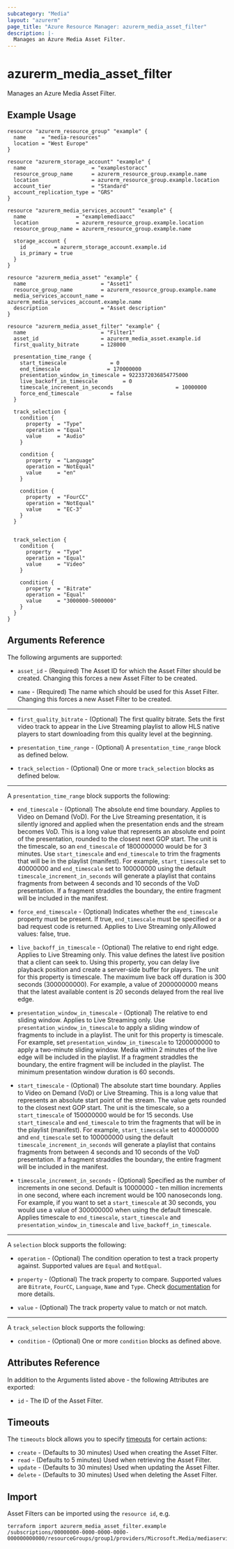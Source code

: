 ```yaml
---
subcategory: "Media"
layout: "azurerm"
page_title: "Azure Resource Manager: azurerm_media_asset_filter"
description: |-
  Manages an Azure Media Asset Filter.
---
```


# azurerm_media_asset_filter

Manages an Azure Media Asset Filter.

## Example Usage

```hcl
resource "azurerm_resource_group" "example" {
  name     = "media-resources"
  location = "West Europe"
}

resource "azurerm_storage_account" "example" {
  name                     = "examplestoracc"
  resource_group_name      = azurerm_resource_group.example.name
  location                 = azurerm_resource_group.example.location
  account_tier             = "Standard"
  account_replication_type = "GRS"
}

resource "azurerm_media_services_account" "example" {
  name                = "examplemediaacc"
  location            = azurerm_resource_group.example.location
  resource_group_name = azurerm_resource_group.example.name

  storage_account {
    id         = azurerm_storage_account.example.id
    is_primary = true
  }
}

resource "azurerm_media_asset" "example" {
  name                        = "Asset1"
  resource_group_name         = azurerm_resource_group.example.name
  media_services_account_name = azurerm_media_services_account.example.name
  description                 = "Asset description"
}

resource "azurerm_media_asset_filter" "example" {
  name                        = "Filter1"
  asset_id                    = azurerm_media_asset.example.id
  first_quality_bitrate       = 128000

  presentation_time_range {
    start_timescale              = 0
    end_timescale               = 170000000
    presentation_window_in_timescale = 9223372036854775000
    live_backoff_in_timescale        = 0
    timescale_increment_in_seconds                    = 10000000
    force_end_timescale          = false
  }

  track_selection {
    condition {
      property  = "Type"
      operation = "Equal"
      value     = "Audio"
    }

    condition {
      property  = "Language"
      operation = "NotEqual"
      value     = "en"
    }

    condition {
      property  = "FourCC"
      operation = "NotEqual"
      value     = "EC-3"
    }
  }


  track_selection {
    condition {
      property  = "Type"
      operation = "Equal"
      value     = "Video"
    }

    condition {
      property  = "Bitrate"
      operation = "Equal"
      value     = "3000000-5000000"
    }
  }
}
```

## Arguments Reference

The following arguments are supported:

* `asset_id` - (Required) The Asset ID for which the Asset Filter should be created. Changing this forces a new Asset Filter to be created.

* `name` - (Required) The name which should be used for this Asset Filter. Changing this forces a new Asset Filter to be created.

---

* `first_quality_bitrate` - (Optional) The first quality bitrate. Sets the first video track to appear in the Live Streaming playlist to allow HLS native players to start downloading from this quality level at the beginning.

* `presentation_time_range` - (Optional) A `presentation_time_range` block as defined below.

* `track_selection` - (Optional) One or more `track_selection` blocks as defined below.

---

A `presentation_time_range` block supports the following:

* `end_timescale` - (Optional) The absolute end time boundary. Applies to Video on Demand (VoD).
For the Live Streaming presentation, it is silently ignored and applied when the presentation ends and the stream becomes VoD. This is a long value that represents an absolute end point of the presentation, rounded to the closest next GOP start. The unit is the timescale, so an `end_timescale` of 1800000000 would be for 3 minutes. Use `start_timescale` and `end_timescale` to trim the fragments that will be in the playlist (manifest). For example, `start_timescale` set to 40000000 and `end_timescale` set to 100000000 using the default `timescale_increment_in_seconds` will generate a playlist that contains fragments from between 4 seconds and 10 seconds of the VoD presentation. If a fragment straddles the boundary, the entire fragment will be included in the manifest. 

* `force_end_timescale` - (Optional) Indicates whether the `end_timescale` property must be present. If true, `end_timescale` must be specified or a bad request code is returned. Applies to Live Streaming only.Allowed values: false, true.

* `live_backoff_in_timescale` - (Optional) The relative to end right edge. Applies to Live Streaming only.
This value defines the latest live position that a client can seek to. Using this property, you can delay live playback position and create a server-side buffer for players. The unit for this property is timescale. The maximum live back off duration is 300 seconds (3000000000). For example, a value of 2000000000 means that the latest available content is 20 seconds delayed from the real live edge.

* `presentation_window_in_timescale` - (Optional) The relative to end sliding window. Applies to Live Streaming only. Use `presentation_window_in_timescale` to apply a sliding window of fragments to include in a playlist. The unit for this property is timescale. For example, set  `presentation_window_in_timescale` to 1200000000 to apply a two-minute sliding window. Media within 2 minutes of the live edge will be included in the playlist. If a fragment straddles the boundary, the entire fragment will be included in the playlist. The minimum presentation window duration is 60 seconds.

* `start_timescale` - (Optional) The absolute start time boundary. Applies to Video on Demand (VoD) or Live Streaming. This is a long value that represents an absolute start point of the stream. The value gets rounded to the closest next GOP start. The unit is the timescale, so a `start_timescale` of 150000000 would be for 15 seconds. Use `start_timescale` and `end_timescale` to trim the fragments that will be in the playlist (manifest). For example, `start_timescale` set to 40000000 and `end_timescale` set to 100000000 using the default `timescale_increment_in_seconds` will generate a playlist that contains fragments from between 4 seconds and 10 seconds of the VoD presentation. If a fragment straddles the boundary, the entire fragment will be included in the manifest. 

* `timescale_increment_in_seconds` - (Optional) Specified as the number of increments in one second.
Default is 10000000 - ten million increments in one second, where each increment would be 100 nanoseconds long. For example, if you want to set a `start_timescale` at 30 seconds, you would use a value of 300000000 when using the default timescale. Applies timescale to `end_timescale`, `start_timescale`
and `presentation_window_in_timescale` and `live_backoff_in_timescale`.

---

A `selection` block supports the following:

* `operation` - (Optional) The condition operation to test a track property against. Supported values are `Equal` and `NotEqual`.

* `property` - (Optional) The track property to compare. Supported values are `Bitrate`, `FourCC`, `Language`, `Name` and `Type`. Check [documentation](https://docs.microsoft.com/en-us/azure/media-services/latest/filters-concept) for more details.

* `value` - (Optional) The track property value to match or not match.

---

A `track_selection` block supports the following:

* `condition` - (Optional) One or more `condition` blocks as defined above.

## Attributes Reference

In addition to the Arguments listed above - the following Attributes are exported: 

* `id` - The ID of the Asset Filter.

## Timeouts

The `timeouts` block allows you to specify [timeouts](https://www.terraform.io/docs/configuration/resources.html#timeouts) for certain actions:

* `create` - (Defaults to 30 minutes) Used when creating the Asset Filter.
* `read` - (Defaults to 5 minutes) Used when retrieving the Asset Filter.
* `update` - (Defaults to 30 minutes) Used when updating the Asset Filter.
* `delete` - (Defaults to 30 minutes) Used when deleting the Asset Filter.

## Import

Asset Filters can be imported using the `resource id`, e.g.

```shell
terraform import azurerm_media_asset_filter.example /subscriptions/00000000-0000-0000-0000-000000000000/resourceGroups/group1/providers/Microsoft.Media/mediaservices/account1/assets/asset1/assetFilters/filter1
```
